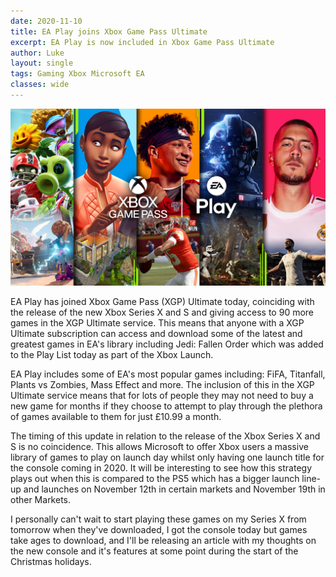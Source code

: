 ```yaml
---
date: 2020-11-10
title: EA Play joins Xbox Game Pass Ultimate
excerpt: EA Play is now included in Xbox Game Pass Ultimate
author: Luke
layout: single
tags: Gaming Xbox Microsoft EA
classes: wide
---
```


![](\assets\images\EA%20Play%20Game%20Pass.png)

EA Play has joined Xbox Game Pass (XGP) Ultimate today, coinciding with the release of the new Xbox Series X and S and giving access to 90 more games in the XGP Ultimate service. This means that anyone with a XGP Ultimate subscription can access and download some of the latest and greatest games in EA's library including Jedi: Fallen Order which was added to the Play List today as part of the Xbox Launch.

EA Play includes some of EA's most popular games including: FiFA, Titanfall, Plants vs Zombies, Mass Effect and more. The inclusion of this in the XGP Ultimate service means that for lots of people they may not need to buy a new game for months if they choose to attempt to play through the plethora of games available to them for just £10.99 a month.

The timing of this update in relation to the release of the Xbox Series X and S is no coincidence. This allows Microsoft to offer Xbox users a massive library of games to play on launch day whilst only having one launch title for the console coming in 2020. It will be interesting to see how this strategy plays out when this is compared to the PS5 which has a bigger launch line-up and launches on November 12th in certain markets and November 19th in other Markets.

I personally can't wait to start playing these games on my Series X from tomorrow when they've downloaded, I got the console today but games take ages to download, and I'll be releasing an article with my thoughts on the new console and it's features at some point during the start of the Christmas holidays.